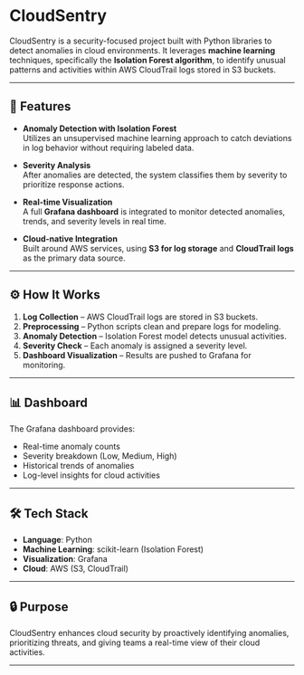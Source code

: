 # CloudSentry

CloudSentry is a security-focused project built with Python libraries to detect anomalies in cloud environments. It leverages **machine learning** techniques, specifically the **Isolation Forest algorithm**, to identify unusual patterns and activities within AWS CloudTrail logs stored in S3 buckets.  

---

## 🚀 Features
- **Anomaly Detection with Isolation Forest**  
  Utilizes an unsupervised machine learning approach to catch deviations in log behavior without requiring labeled data.  

- **Severity Analysis**  
  After anomalies are detected, the system classifies them by severity to prioritize response actions.  

- **Real-time Visualization**  
  A full **Grafana dashboard** is integrated to monitor detected anomalies, trends, and severity levels in real time.  

- **Cloud-native Integration**  
  Built around AWS services, using **S3 for log storage** and **CloudTrail logs** as the primary data source.  

---

## ⚙️ How It Works
1. **Log Collection** – AWS CloudTrail logs are stored in S3 buckets.  
2. **Preprocessing** – Python scripts clean and prepare logs for modeling.  
3. **Anomaly Detection** – Isolation Forest model detects unusual activities.  
4. **Severity Check** – Each anomaly is assigned a severity level.  
5. **Dashboard Visualization** – Results are pushed to Grafana for monitoring.  

---

## 📊 Dashboard
The Grafana dashboard provides:  
- Real-time anomaly counts  
- Severity breakdown (Low, Medium, High)  
- Historical trends of anomalies  
- Log-level insights for cloud activities  

---

## 🛠️ Tech Stack
- **Language**: Python  
- **Machine Learning**: scikit-learn (Isolation Forest)  
- **Visualization**: Grafana  
- **Cloud**: AWS (S3, CloudTrail)  

---

## 🔒 Purpose
CloudSentry enhances cloud security by proactively identifying anomalies, prioritizing threats, and giving teams a real-time view of their cloud activities.

---
